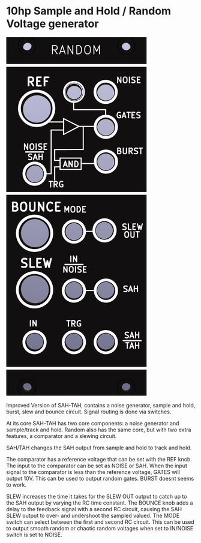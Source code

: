 # 10hp Sample and Hold / Random Voltage generator 

![](https://raw.githubusercontent.com/Fihdi/Eurorack/main/RandomSource/Random_Front.png)

Improved Version of SAH-TAH, contains a noise generator, sample and hold, burst, slew and bounce circuit. Signal routing is done via switches.  

At its core SAH-TAH has two core components: a noise generator and sample/track and hold. Random also has the same core, but with two extra features, a comparator and a slewing circuit.

SAH/TAH changes the SAH output from sample and hold to track and hold.

The comparator has a reference voltage that can be set with the REF knob. The input to the comparator can be set as NOISE or SAH. When the input signal to the comparator is less than the reference voltage, GATES will output 10V. This can be used to output random gates. BURST doesnt seems to work.

SLEW increases the time it takes for the SLEW OUT output to catch up to the SAH output by varying the RC time constant. The BOUNCE knob adds a delay to the feedback signal with a second RC circuit, causing the SAH SLEW output to over- and undershoot the sampled valued. The MODE switch can select between the first and second RC circuit. This can be used to output smooth random or chaotic random voltages when set to IN/NOISE switch is set to NOISE.
